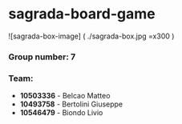 #  sagrada-board-game
![sagrada-box-image] ( ./sagrada-box.jpg =x300 )
### Group number: 7
### Team:
* __10503336__ - Belcao Matteo
* __10493758__ - Bertolini Giuseppe
* __10546479__ - Biondo Livio 


